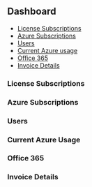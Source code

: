 
## Dashboard  
<!-- TOC -->

* [License Subscriptions](/doc/dashboard.md#license-subscriptions)  
* [Azure Subscriptions](/doc/dashboard.md#azure-subscriptions)  
* [Users](/doc/dashboard.md#users)  
* [Current Azure usage](/doc/dashboard.md#current-azure-usage)  
* [Office 365](/doc/dashboard.md#office365)  
* [Invoice Details](/doc/dashboard.md#invoice-details)  
    
<!-- TOC -->

### License Subscriptions   

### Azure Subscriptions  

### Users  

### Current Azure Usage  

### Office 365  

### Invoice Details  


